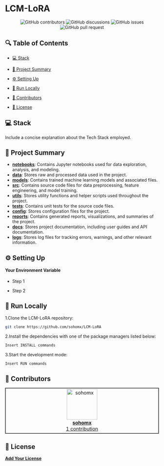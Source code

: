 # LCM-LoRA

<p align="center">

</a>
</p>



<p align="center">
<img src="https://img.shields.io/github/contributors/sohomx/LCM-LoRA" alt="GitHub contributors" />
<img src="https://img.shields.io/github/discussions/sohomx/LCM-LoRA" alt="GitHub discussions" />
<img src="https://img.shields.io/github/issues/sohomx/LCM-LoRA" alt="GitHub issues" />
<img src="https://img.shields.io/github/issues-pr/sohomx/LCM-LoRA" alt="GitHub pull request" />
</p>

## 🔍 Table of Contents

* [💻 Stack](#stack)

* [📝 Project Summary](#project-summary)

* [⚙️ Setting Up](#setting-up)

* [🚀 Run Locally](#run-locally)

* [🙌 Contributors](#contributors)

* [📄 License](#license)

## 💻 Stack

Include a concise explanation about the Tech Stack employed.

## 📝 Project Summary

- [**notebooks**](notebooks): Contains Jupyter notebooks used for data exploration, analysis, and modeling.
- [**data**](data): Stores raw and processed data used in the project.
- [**models**](models): Contains trained machine learning models and associated files.
- [**src**](src): Contains source code files for data preprocessing, feature engineering, and model training.
- [**utils**](utils): Stores utility functions and helper scripts used throughout the project.
- [**tests**](tests): Contains unit tests for the source code files.
- [**config**](config): Stores configuration files for the project.
- [**reports**](reports): Contains generated reports, visualizations, and summaries of the project.
- [**docs**](docs): Stores project documentation, including user guides and API documentation.
- [**logs**](logs): Stores log files for tracking errors, warnings, and other relevant information.

## ⚙️ Setting Up

#### Your Environment Variable

- Step 1

- Step 2

## 🚀 Run Locally
1.Clone the LCM-LoRA repository:
```sh
git clone https://github.com/sohomx/LCM-LoRA
```
2.Install the dependencies with one of the package managers listed below:
```sh 
Insert INSTALL commands 
```
3.Start the development mode:
```sh 
Insert RUN commands 
```

## 🙌 Contributors

<table style="border:1px solid #404040;text-align:center;width:100%">
<tr><td style="width:14.29%;border:1px solid #404040;">
        <a href="https://github.com/sohomx" spellcheck="false">
          <img src="https://avatars.githubusercontent.com/u/84140043?v=4?s=100" width="100px;" alt="sohomx"/>
          <br />
          <b>sohomx</b>
        </a>
        <br />
        <a href="https://github.com/sohomx/LCM-LoRA/commits?author=sohomx" title="Contributions" spellcheck="false">
          1 contribution
        </a>
      </td></table>

## 📄 License

[**Add Your License**](https://choosealicense.com)

